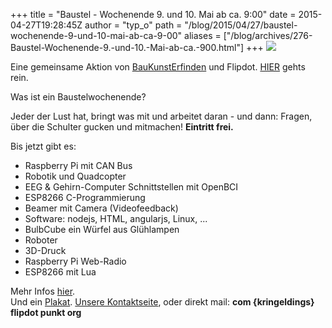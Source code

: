 +++
title = "Baustel - Wochenende 9. und 10. Mai ab ca. 9:00"
date = 2015-04-27T19:28:45Z
author = "typ_o"
path = "/blog/2015/04/27/baustel-wochenende-9-und-10-mai-ab-ca-9-00"
aliases = ["/blog/archives/276-Baustel-Wochenende-9.-und-10.-Mai-ab-ca.-900.html"]
+++
[![](/media/baustelwochenendepreview.serendipityThumb.jpg)](/media/baustelwochenendepreview.jpg)

Eine gemeinsame Aktion von
[BauKunstErfinden](https://www.baukunsterfinden.org/de/) und Flipdot.
[HIER](https://www.google.de/maps/place/51%C2%B019'18.3%22N+9%C2%B030'11.8%22E/@51.3217671,9.5033555,16z)
gehts rein.

Was ist ein Baustelwochenende?

Jeder der Lust hat, bringt was mit und arbeitet daran - und dann:
Fragen, über die Schulter gucken und mitmachen! **Eintritt frei.**

Bis jetzt gibt es:

- Raspberry Pi mit CAN Bus
- Robotik und Quadcopter
- EEG & Gehirn-Computer Schnittstellen mit OpenBCI
- ESP8266 C-Programmierung
- Beamer mit Camera (Videofeedback)
- Software: nodejs, HTML, angularjs, Linux, ...
- BulbCube ein Würfel aus Glühlampen
- Roboter
- 3D-Druck
- Raspberry Pi Web-Radio
- ESP8266 mit Lua

Mehr Infos [hier](https://flipdot.org/wiki/Baustelwochenende).  
Und ein
[Plakat](/media/Baustel_Plakat_kl.jpg).
[Unsere Kontaktseite](/kontakt/), oder direkt
mail: **com {kringeldings} flipdot punkt org**
